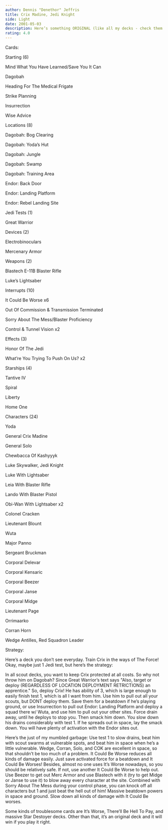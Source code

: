 ```yaml
---
author: Dennis "Denethor" Jeffris
title: Crix Madine, Jedi Knight
side: Light
date: 2001-05-03
description: Here’s something ORIGINAL (like all my decks - check them out!) instead of the cookie-cutter decks of today.  Try this, it’s surprisingly good.
rating: 4.0
---
```

Cards: 

Starting (6)
Mind What You Have Learned/Save You It Can
Dagobah
Heading For The Medical Frigate
Strike Planning
Insurrection
Wise Advice

Locations (8)
Dagobah: Bog Clearing
Dagobah: Yoda’s Hut
Dagobah: Jungle
Dagobah: Swamp
Dagobah: Training Area
Endor: Back Door
Endor: Landing Platform
Endor: Rebel Landing Site

Jedi Tests (1)
Great Warrior

Devices (2)
Electrobinoculars
Mercenary Armor

Weapons (2)
Blastech E-11B Blaster Rifle
Luke’s Lightsaber

Interrupts (10)
It Could Be Worse x6
Out Of Commission & Transmission Terminated
Sorry About The Mess/Blaster Proficiency
Control & Tunnel Vision x2

Effects (3)
Honor Of The Jedi
What’re You Trying To Push On Us? x2

Starships (4)
Tantive IV
Spiral
Liberty
Home One

Characters (24)
Yoda
General Crix Madine
General Solo
Chewbacca Of Kashyyyk
Luke Skywalker, Jedi Knight
Luke With Lightsaber
Leia With Blaster Rifle
Lando With Blaster Pistol
Obi-Wan With Lightsaber x2
Colonel Cracken
Lieutenant Blount
Wuta
Major Panno
Sergeant Bruckman
Corporal Delevar
Corporal Kensaric
Corporal Beezer
Corporal Janse
Corporal Midge
Lieutenant Page
Orrimaarko
Corran Horn
Wedge Antilles, Red Squadron Leader 

Strategy: 

Here’s a deck you don’t see everyday.  Train Crix in the ways of The Force!  Okay, maybe just 1 Jedi test, but here’s the strategy:

In all scout decks, you want to keep Crix protected at all costs.  So why not throw him on Dagobah?  Since Great Warrior’s text says "Also, target or deploy (REGARDLESS OF LOCATION DEPLOYMENT RETRICTIONS) an apprentice."  So, deploy Crix!  He has ability of 3, which is large enough to easily finish test 1, which is all I want from him.  Use him to pull out all your scouts, but DONT deploy them.  Save them for a beatdown if he’s playing ground, or use Insurrection to pull out Endor: Landing Platform and deploy a squad there w/ Wuta, and use him to pull out your other sites.  Force drain away, until he deploys to stop you.  Then smack him down.  You slow down his drains considerably with test 1.  If he spreads out in space, lay the smack down.  You will have plenty of activation with the Endor sites out.

Here’s the just of my mumbled garbage:  Use test 1 to slow drains, beat him with scout swarms at vulnerable spots, and beat him in space when he’s a little vulnerable.  Wedge, Corran, Solo, and COK are excellent in space, so that shouldn’t be too much of a problem.  It Could Be Worse reduces all kinds of damage easily.  Just save activated force for a beatdown and It Could Be Worses!  Besides, almost no one uses It’s Worse nowadays, so you should be relatively safe.  If not, use another It Could Be Worse to help out.  Use Beezer to get out Merc Armor and use Blastech with it (try to get Midge or Janse to use it) to blow away every character at the site.  Combined with Sorry About The Mess during your control phase, you can knock off all characters but 1 and just beat the hell out of him!  Massive beatdown powers in space and ground.  Slow down all kinds of damage with It Could Be worses.

Some kinds of troublesome cards are It’s Worse, There’ll Be Hell To Pay, and massive Star Destoyer decks.  Other than that, it’s an original deck and it will win if you play it right. 